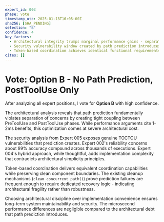 ```yaml
---
expert_id: 003
phase: vote
timestamp_utc: 2025-01-13T16:05:00Z
sha256: [SHA_PENDING]
selection: "B"
confidence: 4
key_factors:
  - Architectural integrity trumps marginal performance gains - separation of concerns prevents future maintenance debt
  - Security vulnerability window created by path prediction introduces unacceptable attack surface expansion
  - Token-based coordination achieves identical functional requirements through loose coupling without prediction brittleness
cites: []
---
```


# Vote: Option B - No Path Prediction, PostToolUse Only

After analyzing all expert positions, I vote for **Option B** with high confidence.

The architectural analysis reveals that path prediction fundamentally violates separation of concerns by creating tight coupling between PreToolUse and PostToolUse phases. While performance arguments cite 1-2ms benefits, this optimization comes at severe architectural cost.

The security analysis from Expert 005 exposes genuine TOCTOU vulnerabilities that prediction creates. Expert 002's reliability concerns about 99% accuracy compound across thousands of executions. Expert 004's hybrid approach, while thoughtful, adds implementation complexity that contradicts architectural simplicity principles.

Token-based coordination delivers equivalent coordination capabilities while preserving clean component boundaries. The existing cleanup mechanisms (`clean_concurrent_path()`) prove prediction failures are frequent enough to require dedicated recovery logic - indicating architectural fragility rather than robustness.

Choosing architectural discipline over implementation convenience ensures long-term system maintainability and security. The microsecond performance differences are negligible compared to the architectural debt that path prediction introduces.